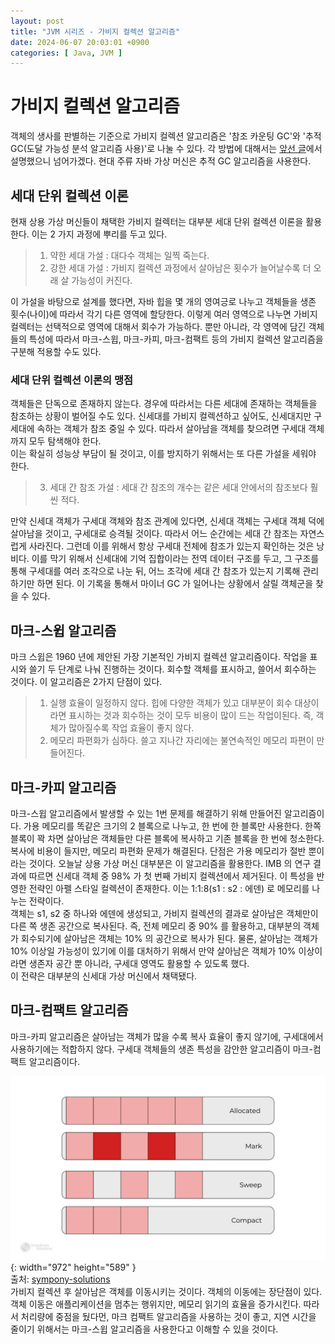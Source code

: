 ```yaml
---
layout: post
title: "JVM 시리즈 - 가비지 컬렉션 알고리즘"
date: 2024-06-07 20:03:01 +0900
categories: [ Java, JVM ]
---
```


# 가비지 컬렉션 알고리즘

객체의 생사를 판별하는 기준으로 가비지 컬렉션 알고리즘은 '참조 카운팅 GC'와 '추적 GC(도달 가능성 분석 알고리즘 사용)'로 나눌 수 있다. 각 방법에
대해서는 [앞선 글](https://seonb2n.github.io/posts/jvm-03)에서 설명했으니 넘어가겠다. 현대 주류 자바 가상 머신은 추적 GC 알고리즘을 사용한다.

## 세대 단위 컬렉션 이론

현재 상용 가상 머신들이 채택한 가비지 컬렉터는 대부분 세대 단위 컬렉션 이론을 활용한다. 이는 2 가지 과정에 뿌리를 두고 있다.

> 1. 약한 세대 가설 : 대다수 객체는 일찍 죽는다.
> 2. 강한 세대 가설 : 가비지 컬렉션 과정에서 살아남은 횟수가 늘어날수록 더 오래 살 가능성이 커진다.

이 가설을 바탕으로 설계를 했다면, 자바 힙을 몇 개의 영여긍로 나누고 객체들을 생존 횟수(나이)에 따라서 각기 다른 영역에 할당한다. 이렇게 여러 영역으로 나누면 가비지 컬렉터는
선택적으로 영역에 대해서 회수가 가능하다. 뿐만 아니라, 각 영역에 담긴 객체들의 특성에 따라서 마크-스윕, 마크-카피, 마크-컴팩트 등의 가비지 컬렉션 알고리즘을 구분해 적용할
수도 있다.

### 세대 단위 컬렉션 이론의 맹점

객체들은 단독으로 존재하지 않는다. 경우에 따라서는 다른 세대에 존재하는 객체들을 참조하는 상황이 벌어질 수도 있다. 신세대를 가비지 컬렉션하고 싶어도, 신세대지만 구세대에 속하는
객체가 참조 중일 수 있다. 따라서 살아남을 객체를 찾으려면 구세대 객체까지 모두 탐색해야 한다.
<br><span>
이는 확실히 성능상 부담이 될 것이고, 이를 방지하기 위해서는 또 다른 가설을 세워야 한다.

> 3. 세대 간 참조 가설 : 세대 간 참조의 개수는 같은 세대 안에서의 참조보다 훨씬 적다.

만약 신세대 객체가 구세대 객체와 참조 관계에 있다면, 신세대 객체는 구세대 객체 덕에 살아남을 것이고, 구세대로 승격될 것이다. 따라서 어느 순간에는 세대 간 참조는 자연스럽게
사라진다. 그런데 이를 위해서 항상 구세대 전체에 참조가 있는지 확인하는 것은 낭비다. 이를 막기 위해서 신세대에 기억 집합이라는 전역 데이터 구조를 두고, 그 구조를 통해
구세대를 여러 조각으로 나눈 뒤, 어느 조각에 세대 간 참조가 있는지 기록해 관리하기만 하면 된다. 이 기록을 통해서 마이너 GC 가 일어나는 상황에서 살릴 객체군을 찾을 수
있다.

## 마크-스윕 알고리즘

마크 스윕은 1960 년에 제안된 가장 기본적인 가비지 컬렉션 알고리즘이다. 작업을 표시와 쓸기 두 단계로 나눠 진행하는 것이다. 회수할 객체를 표시하고, 쓸어서 회수하는 것이다.
이 알고리즘은 2가지 단점이 있다.
> 1. 실행 효율이 일정하지 않다. 힙에 다양한 객체가 있고 대부분이 회수 대상이라면 표시하는 것과 회수하는 것이 모두 비용이 많이 드는 작업이된다. 즉, 객체가 많아질수록 작업
     효율이 좋지 않다.
> 2. 메모리 파편화가 심하다. 쓸고 지나간 자리에는 불연속적인 메모리 파편이 만들어진다.

## 마크-카피 알고리즘

마크-스윕 알고리즘에서 발생할 수 있는 1번 문제를 해결하기 위해 만들어진 알고리즘이다. 가용 메모리를 똑같은 크기의 2 블록으로 나누고, 한 번에 한 블록만 사용한다. 한쪽
블록이 꽉 차면 살아남은 객체들만 다른 블록에 복사하고 기존 블록을 한 번에 청소한다.
<br><span>
복사에 비용이 들지만, 메모리 파편화 문제가 해결된다. 단점은 가용 메모리가 절반 뿐이라는 것이다. 오늘날 상용 가상 머신 대부분은 이 알고리즘을 활용한다. IMB 의 연구 결과에
따르면 신세대 객체 중 98% 가 첫 번째 가비지 컬렉션에서 제거된다. 이 특성을 반영한 전략인 아펠 스타일 컬렉션이 존재한다. 이는 1:1:8(s1 : s2 : 에덴) 로
메모리를 나누는 전략이다.
<br><span>
객체는 s1, s2 중 하나와 에덴에 생성되고, 가비지 컬렉션의 결과로 살아남은 객체만이 다른 쪽 생존 공간으로 복사된다. 즉, 전체 메모리 중 90% 를 활용하고, 대부분의
객체가 회수되기에 살아남은 객체는 10% 의 공간으로 복사가 된다.
물론, 살아남는 객체가 10% 이상일 가능성이 있기에 이를 대처하기 위해서 만약 살아남은 객체가 10% 이상이라면 생존자 공간 뿐 아니라, 구세대 영역도 활용할 수 있도록 했다.
<br><span>
이 전략은 대부분의 신세대 가상 머신에서 채택됐다.

## 마크-컴팩트 알고리즘

마크-카피 알고리즘은 살아남는 객체가 많을 수록 복사 효율이 좋지 않기에, 구세대에서 사용하기에는 적합하지 않다. 구세대 객체들의 생존 특성을 감안한 알고리즘이 마크-컴팩트
알고리즘이다.

![Desktop View](/assets/img/2024-06-07/2024-06-07-mark-compact.png){: width="972" height="589" }
<br>
출처: [sympony-solutions](https://symphony-solutions.com/insights/guide-to-garbage-collection-in-programming)
<br><span>
가비지 컬렉션 후 살아남은 객체를 이동시키는 것이다. 객체의 이동에는 장단점이 있다. 객체 이동은 애플리케이션을 멈추는 행위지만, 메모리 읽기의 효율을 증가시킨다. 따라서 처리량에 중점을
뒀다먼, 마크 컴팩트 알고리즘을 사용하는 것이 좋고, 지연 시간을 줄이기 위해서는 마크-스윕 알고리즘을 사용한다고 이해할 수 있을 것이다.

